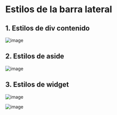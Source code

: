 # Estilos de la barra lateral

## 1. Estilos de div contenido

![image](https://user-images.githubusercontent.com/31961588/187250582-cafe3e49-6155-4b00-bbc0-e35016ab104f.png)

## 2. Estilos de aside

![image](https://user-images.githubusercontent.com/31961588/187275325-cf30bc4c-8766-425d-b6d6-3f155f3a5382.png)

## 3. Estilos de widget

![image](https://user-images.githubusercontent.com/31961588/187275742-d41999ed-7d19-4ccc-877b-ba4e455cb1f0.png)

![image](https://user-images.githubusercontent.com/31961588/187276009-02786e77-2d1c-4f34-a531-6d997a01ac7b.png)

